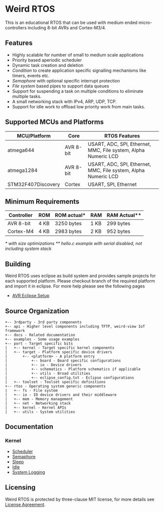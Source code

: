 Weird RTOS
==========
This is an educational RTOS that can be used with medium ended micro-controllers including 8-bit AVRs and Cortex-M3/4.

## Features
- Highly scalable for number of small to medium scale applications
- Priority based aperiodic scheduler
- Dynamic task creation and deletion
- *Condition* to create application specific signalling mechanisms like timers, events etc.
- *Semaphore* with optional specific interrupt protection
- *File system* based pipes to support data queues
- Support for suspending a task on multiple conditions to eliminate multiple tasks.
- A small networking stack with IPv4, ARP, UDP, TCP.
- Support for idle work to offload low priority work from main tasks.

## Supported MCUs and Platforms
| MCU/Platform | Core | RTOS Features |
| ------------ | ---- | -------- |
| atmega644 | AVR 8-bit | USART, ADC, SPI, Ethernet, MMC, File system, Alpha Numeric LCD |
| atmega1284 | AVR 8-bit | USART, ADC, SPI, Ethernet, MMC, File system, Alpha Numeric LCD |
| STM32F407Discovery | Cortex | USART, SPI, Ethernet |

## Minimum Requirements
| Controller | ROM | ROM actual\* | RAM | RAM Actual\*\* |
| ---------- | --- | ---------- | --- | ---------- |
| AVR 8-bit | 4 KB | 3250 bytes | 1 KB | 299 bytes |
| Cortex-M4 | 4 KB | 2983 bytes | 2 KB | 952 bytes |

_* with size optimizations_
_** hello.c example with serial disabled, not including system stack_

## Building
Weird RTOS uses eclipse as build system and provides sample projects for each supported platform. Please checkout branch of the required platform and import it in eclipse. For more help please see the following pages
- [AVR Eclipse Setup](docs/build/AVR-ECLIPSE.md)

## Source Organization

```
+-- 3rdparty - 3rd party components
+-- api - Higher level components including TFTP, weird-view IoT framework
+-- docs - Related documentation
+-- examples - Some usage examples
+-- port - Target specific bits
|   +-- kernel - Target specific kernel components
|   +-- target - Platform specific device drivers
|       +-- <platform> - A platform entry
|           +-- board - Board specific configurations
|           +-- io - Device drivers
|           +-- schematics - Platform schematics if applicable
|           +-- utils - Broad utilities
|           +-- eclipse_config.txt - Eclipse configurations
|   +-- toolset - Toolset specific definitions
+-- rtos - Operating system generic components
|   +-- fs - File system
|   +-- io - IO device drivers and their middleware
|   +-- mem - Memory management
|   +-- net - Networking stack
|   +-- kernel - Kernel APIs
|   +-- utils - System utilities
```

## Documentation
### Kernel
- [Scheduler](docs/kernel/SCHEDULER.md)
- [Semaphore](docs/kernel/SEMAPHORE.md)
- [Sleep](docs/kernel/SLEEP.md)
- [Idle](docs/kernel/IDLE.md)
- [System Logging](docs/kernel/LOGGING.md)

## Licensing
Weird RTOS is protected by three-clause MIT license, for more details see [License Agreement](LICENSE.md).